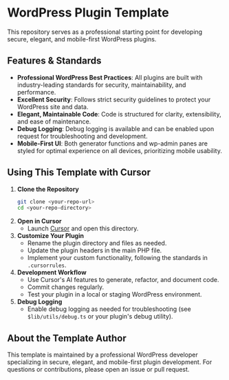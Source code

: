 # WordPress Plugin Template

This repository serves as a professional starting point for developing secure, elegant, and mobile-first WordPress plugins.

## Features & Standards
- **Professional WordPress Best Practices**: All plugins are built with industry-leading standards for security, maintainability, and performance.
- **Excellent Security**: Follows strict security guidelines to protect your WordPress site and data.
- **Elegant, Maintainable Code**: Code is structured for clarity, extensibility, and ease of maintenance.
- **Debug Logging**: Debug logging is available and can be enabled upon request for troubleshooting and development.
- **Mobile-First UI**: Both generator functions and wp-admin panes are styled for optimal experience on all devices, prioritizing mobile usability.

## Using This Template with Cursor

1. **Clone the Repository**
   ```sh
   git clone <your-repo-url>
   cd <your-repo-directory>
   ```
2. **Open in Cursor**
   - Launch [Cursor](https://cursor.so/) and open this directory.
3. **Customize Your Plugin**
   - Rename the plugin directory and files as needed.
   - Update the plugin headers in the main PHP file.
   - Implement your custom functionality, following the standards in `.cursorrules`.
4. **Development Workflow**
   - Use Cursor's AI features to generate, refactor, and document code.
   - Commit changes regularly.
   - Test your plugin in a local or staging WordPress environment.
5. **Debug Logging**
   - Enable debug logging as needed for troubleshooting (see `$lib/utils/debug.ts` or your plugin's debug utility).

## About the Template Author

This template is maintained by a professional WordPress developer specializing in secure, elegant, and mobile-first plugin development. For questions or contributions, please open an issue or pull request.
